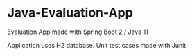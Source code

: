 # Java-Evaluation-App
Evaluation App made with Spring Boot 2 / Java 11


Application uses H2 database.
Unit test cases made with Junit
